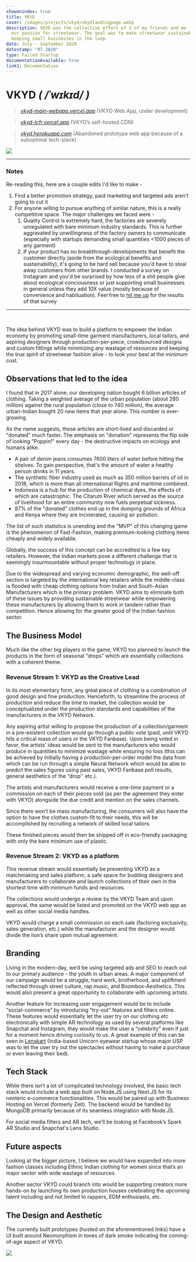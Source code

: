 ```yaml
---
showonindex: true
title: VKYD
cover: /images/projects/vkyd/vkydlandingpage.webp
description: VKYD was the collective effort of 3 of my friends and me fueled by
  our passion for streetwear. The goal was to make streetwear sustainable while
  keeping small businesses in the loop.
date: July - September 2020
datestamp: "07.2020"
type: Failed Startup
documentationAvailable: true
link1: Documentation
---
```

# **VKYD** *( /ˈwɪkɪd/ )*

> *[vkyd-main-webapp.vercel.app](https://vkyd-main-webapp.vercel.app/)* (VKYD Web App, under development)

> *[vkyd-lcfr.vercel.app](https://vkyd-lcfr.vercel.app/)* (VKYD’s self-hosted CDN)

> *[vkyd.herokuapp.com](http://vkyd.herokuapp.com/)* (Abandoned prototype web app because of a suboptimal tech-stack)

![](images/projects/vkyd/vkyd-goofy.webp)

---
### Notes
Re-reading this, here are a couple edits I'd like to make - 
1. Find a better promotion strategy, paid marketing and targeted ads aren't going to cut it
2. For anyone willing to pursue anything of similar nature, this is a really competitive space. The major challenges we faced were -
   1. Quality Control is extremely hard, the factories are severely unregulated with bare minimum industry standards. This is further aggravated by unwillingness of the factory owners to communicate (especially with startups demanding small quantities <1000 pieces of any garment)
   2. If your product has no breakthrough-developments that benefit the customer directly (aside from the ecological benefits and sustainability), it's going to be hard sell because you'd have to steal away customers from other brands. I conducted a survey on Instagram and you'd be surprised by how less of a shit people give about ecological conciousness or just supporting small businesses in general unless they add 10X value (mostly because of convenience and habituation). Feel free to [hit me up](/contact) for the results of that survey


---

<br/>

The idea behind VKYD was to build a platform to empower the Indian economy by promoting small-time garment manufacturers, local tailors, and aspiring designers through production-per-piece, crowdsourced designs and custom fittings while minimizing any wastage of resources and keeping the true spirit of streetwear fashion alive - to look your best at the minimum cost.

## **Observations that led to the idea**

I found that in 2017 alone, our developing nation bought 6 billion articles of clothing. Taking a weighted average of the urban population (about 280 million) against the rural population (close to 740 million), the average urban-Indian bought 20 new items that year alone. This number is ever-growing.

As the name suggests, these articles are short-lived and discarded or "donated" much faster. The emphasis on "donation" represents the flip side of looking "Poppin!" every day - the destructive impacts on ecology and humans alike.

* A pair of denim jeans consumes 7600 liters of water before hitting the shelves. To gain perspective, that's the amount of water a healthy person drinks in 11 years.
* The synthetic fiber industry used as much as 350 million barrels of oil in 2018, which is more than all international flights and maritime combined.
* Indonesia is a hub for the production of chemical dyes, the effects of which are catastrophic. The Citarum River which served as the source of livelihood for an entire community now fuels perpetual sickness.
* 87% of the "donated" clothes end up in the dumping grounds of Africa and Kenya where they are incinerated, causing air pollution.

The list of such statistics is unending and the "MVP" of this changing game is the phenomenon of Fast-Fashion, making premium-looking clothing items cheaply and widely available.

Globally, the success of this concept can be accredited to a few key retailers. However, the Indian markets pose a different challenge that is seemingly insurmountable without proper technology in place.

Due to the widespread and varying economic demographic, the well-off section is targeted by the international key retailers while the middle-class is flooded with cheap clothing options from Indian and South-Asian Manufacturers which is the primary problem. VKYD aims to eliminate both of these issues by providing sustainable streetwear while empowering these manufacturers by allowing them to work in tandem rather than competition. Hence allowing for the greater good of the Indian fashion sector.

## **The Business Model**

Much like the other big players in the game, VKYD too planned to launch the products in the form of seasonal “drops” which are essentially collections with a coherent theme.

### **Revenue Stream 1: VKYD as the Creative Lead**

In its most elementary form, any great piece of clothing is a combination of good design and fine production. Henceforth, to streamline the process of production and reduce the time to market, the collection would be conceptualized under the production standards and capabilities of the manufacturers in the VKYD Network.

Any aspiring artist willing to propose the production of a collection/garment in a pre-existent collection would go through a public vote (paid, until VKYD hits a critical mass of users or the VKYD Fanbase). Upon being voted in favor, the artists’ ideas would be sent to the manufacturers who would produce in quantities to minimize wastage while ensuring no loss (this can be achieved by initially having a production-per-order model the data from which can be run through a simple Neural Network which would be able to predict the sales figures using past sales, VKYD Fanbase poll results, general aesthetics of the “drop'' etc.).

The artists and manufacturers would receive a one-time payment or a commission on each of their pieces sold (as per the agreement they enter with VKYD) alongside the due credit and mention on the sales channels.

Since there won’t be mass manufacturing, the consumers will also have the option to have the clothes custom-fit to their needs, this will be accomplished by recruiting a network of skilled local tailors.

These finished pieces would then be shipped off in eco-friendly packaging with only the bare minimum use of plastic.

### **Revenue Stream 2: VKYD as a platform**

This revenue stream would essentially be presenting VKYD as a matchmaking and sales platform, a safe space for budding designers and manufacturers to collaborate and launch collections of their own in the shortest time with minimum funds and resources.

The collections would undergo a review by the VKYD Team and upon approval, the same would be listed and promoted on the VKYD web app as well as other social media handles.

VKYD would charge a small commission on each sale (factoring exclusivity, sales generation, etc.) while the manufacturer and the designer would divide the lion’s share upon mutual agreement.

## **Branding**

Living in the modern-day, we’d be using targeted ads and SEO to reach out to our primary audience - the youth in urban areas. A major component of our campaign would be a struggle, hard work, brotherhood, and upliftment reflected through street culture, rap music, and Boombox-Aesthetics. This would also present a great opportunity to collaborate with upcoming artists.

Another feature for increasing user engagement would be to include “social-commerce” by introducing “try-out” features and filters online. These features would essentially let the user try on our clothing etc electronically with simple AR technology as used by several platforms like Snapchat and Instagram, they would make the user a “celebrity” even if just for a moment hence driving curiosity to us. A great example of this can be seen in [Lenskart](https://lenskart.com) (India-based Unicorn eyewear startup whose major USP was to let the user try out the spectacles without having to make a purchase or even leaving their bed).

## **Tech Stack**

While there isn’t a lot of complicated technology involved, the basic tech stack would include a web app built on Node.JS using Next.JS for its neoteric e-commerce functionalities. This would be paired up with Business Hosting on Vercel (formerly Zeit). The backend would be handled by MongoDB primarily because of its seamless integration with Node.JS.

For social media filters and AR tech, we’ll be looking at Facebook’s Spark AR Studio and Snapchat's Lens Studio.

## **Future aspects**

Looking at the bigger picture, I believe we would have expanded into more fashion classes including Ethnic Indian clothing for women since that’s an major sector with wide wastage of resources.

Another sector VKYD could branch into would be supporting creators more hands-on by launching its own production houses celebrating the upcoming talent including and not limited to rappers, EDM enthusiasts, etc.

## **The Design and Aesthetic**

The currently built prototypes (hosted on the aforementioned links) have a UI built around Neomorphism in tones of dark smoke indicating the coming-of-age aspect of VKYD.

![](images/projects/vkyd/vkydlandingpage.webp)